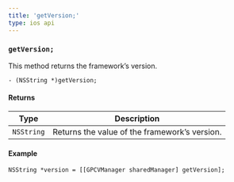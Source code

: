 ```yaml
---
title: 'getVersion;'
type: ios api
---
```


### `getVersion;`

This method returns the framework’s version.

```objective_c
- (NSString *)getVersion;
```

#### Returns

Type | Description 
----|----
`NSString` | Returns the value of the framework’s version. | 

#### Example

```objective_c
NSString *version = [[GPCVManager sharedManager] getVersion];
```
